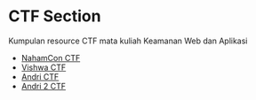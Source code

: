 # CTF Section
Kumpulan resource CTF mata kuliah Keamanan Web dan Aplikasi

* [NahamCon CTF](NahamCon)
* [Vishwa CTF](Vishwa)
* [Andri CTF](Andri)
* [Andri 2 CTF](Andri%202)